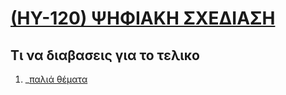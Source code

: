 # [(ΗΥ-120) ΨΗΦΙΑΚΗ ΣΧΕΔΙΑΣΗ](http://www.csd.uoc.gr/~hy120/)


## Τι να διαβασεις για το τελικο

1. _[παλιά θέματα](https://github.com/Pr0xe/Computer-Science-Department-Wiki/tree/master/%CE%9C%CE%91%CE%98%CE%97%CE%9C%CE%91%CE%A4%CE%91/%CE%97%CE%A5-120/%CE%98%CE%95%CE%9C%CE%91%CE%A4%CE%91)
